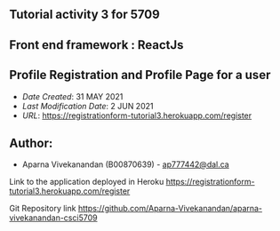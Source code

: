 ## Tutorial activity 3 for 5709
## Front end framework : ReactJs
## Profile Registration and Profile Page for a user

* *Date Created*: 31 MAY 2021
* *Last Modification Date*: 2 JUN 2021
* *URL*: <https://registrationform-tutorial3.herokuapp.com/register>

## Author:
* Aparna Vivekanandan (B00870639) - ap777442@dal.ca 

Link to the application deployed in Heroku
<https://registrationform-tutorial3.herokuapp.com/register>

Git Repository link
<https://github.com/Aparna-Vivekanandan/aparna-vivekanandan-csci5709>
